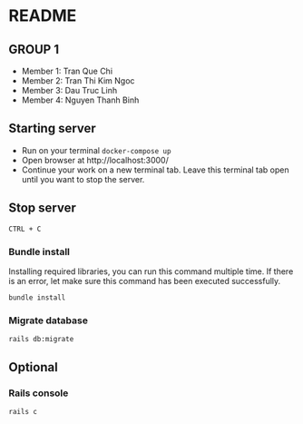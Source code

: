 # README

## GROUP 1

- Member 1: Tran Que Chi 
- Member 2: Tran Thi Kim Ngoc
- Member 3: Dau Truc Linh
- Member 4: Nguyen Thanh Binh 

## Starting server

- Run on your terminal `docker-compose up`
- Open browser at http://localhost:3000/
- Continue your work on a new terminal tab. Leave this terminal tab open until you want to stop the server.

## Stop server

`CTRL + C`

### Bundle install
Installing required libraries, you can run this command multiple time. If there is an error, let make sure this command has been executed successfully.

`bundle install`

### Migrate database

`rails db:migrate`

## Optional

### Rails console

`rails c`
